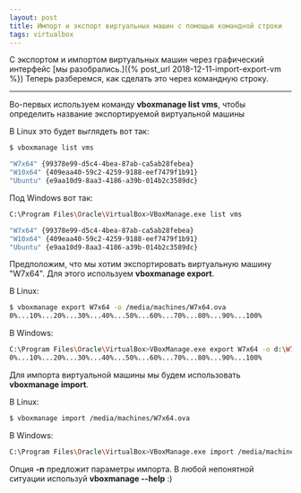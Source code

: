 ```yaml
---
layout: post
title: Импорт и экспорт виртуальных машин с помощью командной строки
tags: virtualbox
---
```


С экспортом и импортом виртуальных машин через графический интерфейс [мы разобрались.]({% post_url 2018-12-11-import-export-vm %}) Теперь разберемся, как сделать это через командную строку.

---

Во-первых используем команду **vboxmanage list vms**, чтобы определить название экспортируемой виртуальной машины

В Linux это будет выглядеть вот так:

```bash
$ vboxmanage list vms 

"W7x64" {99378e99-d5c4-4bea-87ab-ca5ab28febea} 
"W10x64" {409eaa40-59c2-4259-9188-eef7479f1b91}
"Ubuntu" {e9aa10d9-8aa3-4186-a39b-014b2c3589dc}
```


Под Windows вот так:

```bash
C:\Program Files\Oracle\VirtualBox>VBoxManage.exe list vms 

"W7x64" {99378e99-d5c4-4bea-87ab-ca5ab28febea} 
"W10x64" {409eaa40-59c2-4259-9188-eef7479f1b91}
"Ubuntu" {e9aa10d9-8aa3-4186-a39b-014b2c3589dc}
```

Предположим, что мы хотим экспортировать виртуальную машину "W7x64". Для этого используем **vboxmanage export**.

В Linux:

```bash
$ vboxmanage export W7x64 -o /media/machines/W7x64.ova
0%...10%...20%...30%...40%...50%...60%...70%...80%...90%...100% 
```

В Windows:

```bash
C:\Program Files\Oracle\VirtualBox>VBoxManage.exe export W7x64 -o d:\W7x64.ova
0%...10%...20%...30%...40%...50%...60%...70%...80%...90%...100% 
```

Для импорта виртуальной машины мы будем использовать **vboxmanage import**.

В Linux:

```bash
$ vboxmanage import /media/machines/W7x64.ova
```

В Windows:

```bash
C:\Program Files\Oracle\VirtualBox>VBoxManage.exe import /media/machines/W7x64.ova
```

Опция **-n** предложит параметры импорта. В любой непонятной ситуации используй **vboxmanage --help** :)